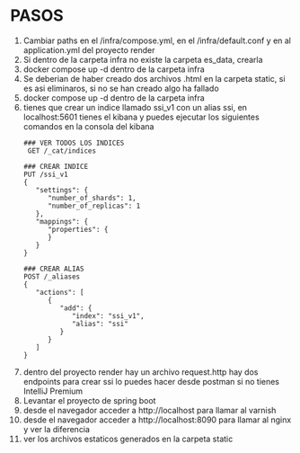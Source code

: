 # PASOS

1. Cambiar paths en el /infra/compose.yml, en el /infra/default.conf y en al application.yml del proyecto render
2. Si dentro de la carpeta infra no existe la carpeta es_data, crearla
3. docker compose up -d dentro de la carpeta infra
4. Se deberian de haber creado dos archivos .html en la carpeta static, si es asi eliminaros, si no se han creado algo
   ha fallado
5. docker compose up -d dentro de la carpeta infra
6. tienes que crear un indice llamado ssi_v1 con un alias
   ssi, en localhost:5601 tienes el kibana y puedes ejecutar los siguientes comandos en la consola del kibana
   ```elasticsearch
   ### VER TODOS LOS INDICES
    GET /_cat/indices
   
   ### CREAR INDICE
   PUT /ssi_v1
   {
      "settings": {
         "number_of_shards": 1,
         "number_of_replicas": 1
      },
      "mappings": {
         "properties": {
         }
      }
   }
   
   ### CREAR ALIAS
   POST /_aliases
   {
      "actions": [
         {
            "add": {
               "index": "ssi_v1",
               "alias": "ssi"
            }
         }
      ]
   }
   ```
7. dentro del proyecto render hay un archivo request.http hay dos endpoints para crear ssi lo puedes hacer desde postman
   si no tienes IntelliJ Premium
8. Levantar el proyecto de spring boot
9. desde el navegador acceder a http://localhost para llamar al varnish
10. desde el navegador acceder a http://localhost:8090 para llamar al nginx y ver la diferencia
11. ver los archivos estaticos generados en la carpeta static 